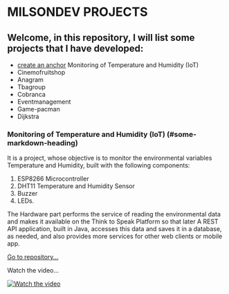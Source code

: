 # MILSONDEV PROJECTS

## Welcome, in this repository, I will list some projects that I have developed:
- [create an anchor](#anchors-in-markdown) Monitoring of Temperature and Humidity (IoT)
- Cinemofruitshop
-	Anagram
-	Tbagroup
-	Cobranca
-	Eventmanagement
-	Game-pacman
-	Dijkstra

### __Monitoring of Temperature and Humidity (IoT)__ (#some-markdown-heading)
It is a project, whose objective is to monitor the environmental variables Temperature and Humidity, built with the following components:
  1. ESP8266 Microcontroller
  2. DHT11 Temperature and Humidity Sensor
  3. Buzzer
  4. LEDs.
 
The Hardware part performs the service of reading the environmental data and makes it available on the Think to Speak Platform so that later A REST API application, built in Java, accesses this data and saves it in a database, as needed, and also provides more services for other web clients or mobile app.

[Go to repository...](https://github.com/Milsondepaz/temperaturehumiditymonitoring)

Watch the video...

[![Watch the video](https://i.imgur.com/vKb2F1B.png)](https://youtu.be/xwdSDuig2ds)



